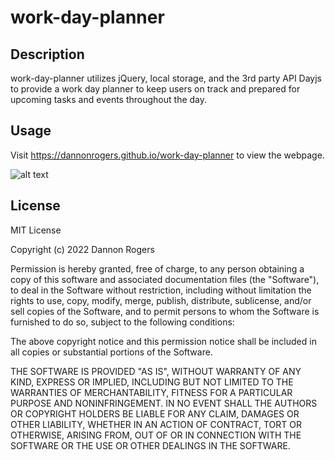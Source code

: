 # work-day-planner

## Description
work-day-planner utilizes jQuery, local storage, and the 3rd party API Dayjs to provide a work day planner to keep users on track and prepared for upcoming tasks and events throughout the day. 

## Usage
Visit <a href=https://dannonrogers.github.io/work-day-planner>https://dannonrogers.github.io/work-day-planner</a> to view the webpage. 

![alt text](/daily-planner/Assets/images/work-day-planner.png)

## License
MIT License

Copyright (c) 2022 Dannon Rogers

Permission is hereby granted, free of charge, to any person obtaining a copy
of this software and associated documentation files (the "Software"), to deal
in the Software without restriction, including without limitation the rights
to use, copy, modify, merge, publish, distribute, sublicense, and/or sell
copies of the Software, and to permit persons to whom the Software is
furnished to do so, subject to the following conditions:

The above copyright notice and this permission notice shall be included in all
copies or substantial portions of the Software.

THE SOFTWARE IS PROVIDED "AS IS", WITHOUT WARRANTY OF ANY KIND, EXPRESS OR
IMPLIED, INCLUDING BUT NOT LIMITED TO THE WARRANTIES OF MERCHANTABILITY,
FITNESS FOR A PARTICULAR PURPOSE AND NONINFRINGEMENT. IN NO EVENT SHALL THE
AUTHORS OR COPYRIGHT HOLDERS BE LIABLE FOR ANY CLAIM, DAMAGES OR OTHER
LIABILITY, WHETHER IN AN ACTION OF CONTRACT, TORT OR OTHERWISE, ARISING FROM,
OUT OF OR IN CONNECTION WITH THE SOFTWARE OR THE USE OR OTHER DEALINGS IN THE
SOFTWARE.
